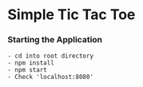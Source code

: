 # Simple Tic Tac Toe

### Starting the Application
```
- cd into root directory
- npm install
- npm start
- Check 'localhost:8080' 
```